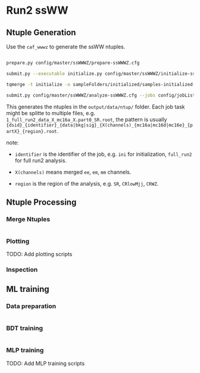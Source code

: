 # Run2 ssWW

## Ntuple Generation
Use the `caf_wwwz` to generate the ssWW ntuples.
``` bash

prepare.py config/master/ssWWWZ/prepare-ssWWWZ.cfg

submit.py --executable initialize.py config/master/ssWWWZ/initialize-ssWWWZ-UChicago.cfg --jobs config/jobLists/ssWWWZ/jobs-initialize-BNL.txt --allowArgChanges --identifier ini --memory 2000

tqmerge -t initialize -o sampleFolders/initialized/samples-initialized-ssWWWZ.root batchOutput/unmerged_ini/*.root

submit.py config/master/ssWWWZ/analyze-ssWWWZ.cfg --jobs config/jobLists/ssWWWZ/jobs-analyze-BNL.txt --allowArgChanges --identifier full_run2 --queue nemo_vm_atlhei --memory 2000

```

This generates the ntuples in the `output/data/ntup/` folder. Each job task might be splitte to multiple files, e.g.
`1_full_run2_data_X_mc16a_X.part0_SR.root`, the pattern is usually `{dsid}_{identifier}_{data|bkg|sig}_{X(channels)_{mc16a|mc16d|mc16e}_{partX}_{region}.root`.

note:
- `identifier` is the identifier of the job, e.g. `ini` for initialization, `full_run2` for full run2 analysis.

- `X(channels)` means merged `ee`, `em`, `mm` channels.

- `region` is the region of the analysis, e.g. `SR`, `CRlowMjj`, `CRWZ`.

## Ntuple Processing

### Merge Ntuples

``` bash

```

### Plotting

TODO: Add plotting scripts

### Inspection


## ML training

### Data preparation

``` bash

```

### BDT training

``` bash

```

### MLP training

TODO: Add MLP training scripts
